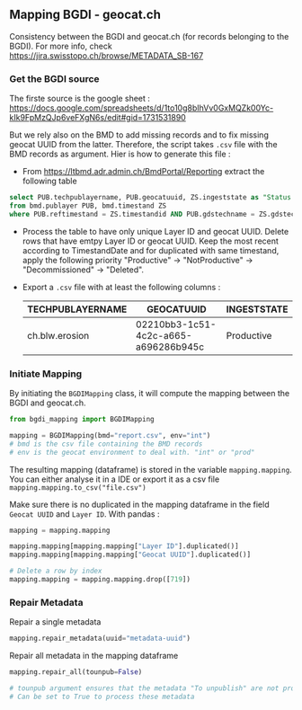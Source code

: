 ## Mapping BGDI - geocat.ch
Consistency between the BGDI and geocat.ch (for records belonging to the BGDI). For more info, check https://jira.swisstopo.ch/browse/METADATA_SB-167


### Get the BGDI source
The firste source is the google sheet : https://docs.google.com/spreadsheets/d/1to10g8bIhVv0GxMQZk00Yc-kIk9FpMzQJp6veFXgN6s/edit#gid=1731531890<br>

But we rely also on the BMD to add missing records and to fix missing geocat UUID from the latter.
Therefore, the script takes `.csv` file with the BMD records as argument. Hier is how to generate this file :
* From https://ltbmd.adr.admin.ch/BmdPortal/Reporting extract the following table
```sql
select PUB.techpublayername, PUB.geocatuuid, ZS.ingeststate as "Status (ZS)", PUB.ingeststate as "INGESTSTATE", ZS.TimestandDate
from bmd.publayer PUB, bmd.timestand ZS
where PUB.reftimestand = ZS.timestandid AND PUB.gdstechname = ZS.gdstechname;  
```
* Process the table to have only unique Layer ID and geocat UUID. Delete rows that have emtpy Layer ID or geocat UUID. Keep the most recent according to TimestandDate and for duplicated with same timestand, apply the following priority "Productive" -> "NotProductive" -> "Decommissioned" -> "Deleted".
* Export a `.csv` file with at least the following columns :

  |TECHPUBLAYERNAME|GEOCATUUID|INGESTSTATE|
  |---|---|---|
  |ch.blw.erosion|02210bb3-1c51-4c2c-a665-a696286b945c|Productive|


### Initiate Mapping
By initiating the `BGDIMapping` class, it will compute the mapping between the BGDI and geocat.ch.
```python
from bgdi_mapping import BGDIMapping

mapping = BGDIMapping(bmd="report.csv", env="int")
# bmd is the csv file containing the BMD records
# env is the geocat environment to deal with. "int" or "prod"
```
The resulting mapping (dataframe) is stored in the variable `mapping.mapping`. You can either analyse it in a IDE or export it as a csv file `mapping.mapping.to_csv("file.csv")`

Make sure there is no duplicated in the mapping dataframe in the field `Geocat UUID` and `Layer ID`.
With pandas :
```python
mapping = mapping.mapping

mapping.mapping[mapping.mapping["Layer ID"].duplicated()]
mapping.mapping[mapping.mapping["Geocat UUID"].duplicated()]

# Delete a row by index
mapping.mapping = mapping.mapping.drop([719])
```

### Repair Metadata
Repair a single metadata
```python
mapping.repair_metadata(uuid="metadata-uuid")
```
Repair all metadata in the mapping dataframe
```python
mapping.repair_all(tounpub=False)

# tounpub argument ensures that the metadata "To unpublish" are not processed by default.
# Can be set to True to process these metadata
```
